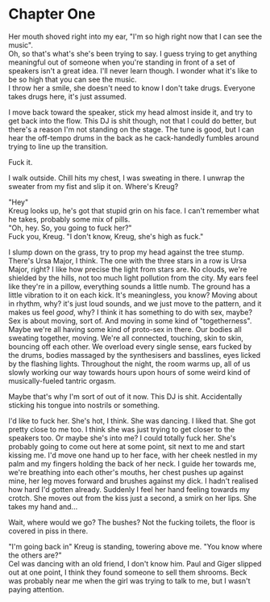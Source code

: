# Chapter One

Her mouth shoved right into my ear, "I'm so high right now that I can see the music".  
Oh, so that's what's she's been trying to say. I guess trying to get anything meaningful out of someone when you're standing in front of a set of speakers isn't a great idea. I'll never learn though. I wonder what it's like to be so high that you can see the music.  
I throw her a smile, she doesn't need to know I don't take drugs. Everyone takes drugs here, it's just assumed.   
  
I move back toward the speaker, stick my head almost inside it, and try to get back into the flow. This DJ is shit though, not that I could do better, but there's a reason I'm not standing on the stage. The tune is good, but I can hear the off-tempo drums in the back as he cack-handedly fumbles around trying to line up the transition.   
  
Fuck it.   
  
I walk outside. Chill hits my chest, I was sweating in there. I unwrap the sweater from my fist and slip it on. Where's Kreug?   
   
"Hey"  
Kreug looks up, he's got that stupid grin on his face. I can't remember what he takes, probably some mix of pills.   
"Oh, hey. So, you going to fuck her?"  
Fuck you, Kreug. "I don't know, Kreug, she's high as fuck."   
   
I slump down on the grass, try to prop my head against the tree stump. There's Ursa Major, I think. The one with the three stars in a row is Ursa Major, right? I like how precise the light from stars are. No clouds, we're shielded by the hills, not too much light pollution from the city. My ears feel like they're in a pillow, everything sounds a little numb. The ground has a little vibration to it on each kick. It's meaningless, you know? Moving about in rhythm, why? it's just loud sounds, and we just move to the pattern, and it makes us feel *good*, why? I think it has something to do with sex, maybe? Sex is about moving, sort of. And moving in some kind of "togetherness". Maybe we're all having some kind of proto-sex in there. Our bodies all sweating together, moving. We're all connected, touching, skin to skin, bouncing off each other. We overload every single sense, ears fucked by the drums, bodies massaged by the synthesisers and basslines, eyes licked by the flashing lights. Throughout the night, the room warms up, all of us slowly working our way towards hours upon hours of some weird kind of musically-fueled tantric orgasm.   
   
Maybe that's why I'm sort of out of it now. This DJ is shit. Accidentally sticking his tongue into nostrils or something.   
   
I'd like to fuck her. She's hot, I think. She was dancing. I liked that. She got pretty close to me too. I think she was just trying to get closer to the speakers too. Or maybe she's into me? I could totally fuck her. She's probably going to come out here at some point, sit next to me and start kissing me. I'd move one hand up to her face, with her cheek nestled in my palm and my fingers holding the back of her neck. I guide her towards me, we're breathing into each other's mouths, her chest pushes up against mine, her leg moves forward and brushes against my dick. I hadn't realised how hard I'd gotten already. Suddenly I feel her hand feeling towards my crotch. She moves out from the kiss just a second, a smirk on her lips. She takes my hand and...
   
Wait, where would we go? The bushes? Not the fucking toilets, the floor is covered in piss in there.   
   
"I'm going back in" Kreug is standing, towering above me. "You know where the others are?"  
Cel was dancing with an old friend, I don't know him. Paul and Giger slipped out at one point, I think they found someone to sell them shrooms. Beck was probably near me when the girl was trying to talk to me, but I wasn't paying attention.